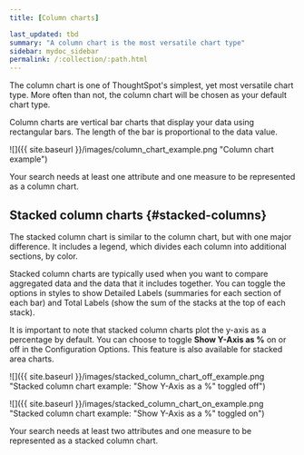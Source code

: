 ```yaml
---
title: [Column charts]

last_updated: tbd
summary: "A column chart is the most versatile chart type"
sidebar: mydoc_sidebar
permalink: /:collection/:path.html
---
```

The column chart is one of ThoughtSpot's simplest, yet most versatile chart type. More often than not, the column chart will be chosen as your default chart type.

Column charts are vertical bar charts that display your data using rectangular bars. The length of the bar is proportional to the data value.

 ![]({{ site.baseurl }}/images/column_chart_example.png "Column chart example")

Your search needs at least one attribute and one measure to be represented as a column chart.

## Stacked column charts {#stacked-columns}

The stacked column chart is similar to the column chart, but with one major
difference. It includes a legend, which divides each column into additional sections, by color.

Stacked column charts are typically used when you want to compare aggregated
data and the data that it includes together. You can toggle the options in
styles to show Detailed Labels (summaries for each section of each bar) and
Total Labels (show the sum of the stacks at the top of each stack).

It is important to note that stacked column charts plot the y-axis as a
percentage by default. You can choose to toggle **Show Y-Axis as %** on or off
in the Configuration Options. This feature is also available for stacked area
charts.

 ![]({{ site.baseurl }}/images/stacked_column_chart_off_example.png "Stacked column chart example: "Show Y-Axis as a %" toggled off")

 ![]({{ site.baseurl }}/images/stacked_column_chart_on_example.png "Stacked column chart example: "Show Y-Axis as a %" toggled on")

Your search needs at least two attributes and one measure to be represented as a stacked column chart.
